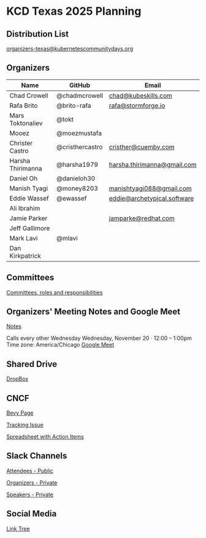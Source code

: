 # KCD Texas 2025 Planning

## Distribution List

organizers-texas@kubernetescommunitydays.org

## Organizers

| Name | GitHub | Email |
|--|--|--|
| Chad Crowell | @chadmcrowell | chad@kubeskills.com |
| Rafa Brito | @brito-rafa | rafa@stormforge.io |
| Mars Toktonaliev | @tokt | |
| Mooez | @moezmustafa | |
| Christer Castro | @cristhercastro | cristher@cuemby.com | 
| Harsha Thirimanna | @harsha1979 | harsha.thirimanna@gmail.com |
| Daniel Oh | @danieloh30 | |
| Manish Tyagi | @money8203 | manishtyagi088@gmail.com |
| Eddie Wassef | @ewassef | eddie@archetypical.software |
| Ali Ibrahim | | |
| Jamie Parker | | jamparke@redhat.com |
| Jeff Gallimore | | |
| Mark Lavi | @mlavi | |
| Dan Kirkpatrick | |

## Committees

[Committees, roles and responsibilities](https://github.com/kcdtexas/committees)

## Organizers' Meeting Notes and Google Meet

[Notes](https://docs.google.com/document/d/14eNMgt22mHe6OxUgqp08AAERvUHbNIkzRlBoZEZNFLI/edit)

Calls every other Wednesday
Wednesday, November 20 · 12:00 – 1:00pm
Time zone: America/Chicago
[Google Meet](https://meet.google.com/bni-rvdg-kks)


## Shared Drive

[DropBox](https://www.dropbox.com/scl/fo/qgit4mcspola4lr1ycvl0/APaH4dp7MtbsLhNZECmgcJY?rlkey=fyayb1a00wopdfr972cl7orxg&st=4xdjryzu&dl=0)

## CNCF 

[Bevy Page](https://community.cncf.io/events/details/cncf-kcd-texas-presents-kcd-texas-austin-2025/)

[Tracking Issue](https://github.com/cncf/kubernetes-community-days/issues/587)

[Spreadsheet with Action Items](https://www.dropbox.com/scl/fi/3eo6cts9loanerkn13zig/KCD-Draft-Timeline-Texas-2025.xlsx?dl=0&rlkey=kctwd5fldbjb4un4jjsgpbr5u)


## Slack Channels

[Attendees - Public](https://cloud-native.slack.com/archives/CU88RTEKA)

[Organizers - Private](https://cloud-native.slack.com/archives/C055P08AVGX)

[Speakers - Private](https://cloud-native.slack.com/archives/C055P08AVGX)

## Social Media

[Link Tree](https://linktr.ee/Texaskcd)

